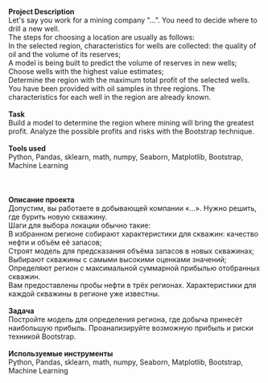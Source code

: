 **Project Description**\
Let's say you work for a mining company "...". You need to decide where to drill a new well.\
The steps for choosing a location are usually as follows:\
In the selected region, characteristics for wells are collected: the quality of oil and the volume of its reserves;\
A model is being built to predict the volume of reserves in new wells;\
Choose wells with the highest value estimates;\
Determine the region with the maximum total profit of the selected wells.\
You have been provided with oil samples in three regions. The characteristics for each well in the region are already known.\
\
**Task**\
Build a model to determine the region where mining will bring the greatest profit. Analyze the possible profits and risks with the Bootstrap technique.\
\
**Tools used**\
Python, Pandas, sklearn, math, numpy, Seaborn, Matplotlib, Bootstrap, Machine Learning\
\
\
\
**Описание проекта**\
Допустим, вы работаете в добывающей компании «...». Нужно решить, где бурить новую скважину. \
Шаги для выбора локации обычно такие:\
В избранном регионе собирают характеристики для скважин: качество нефти и объём её запасов;\
Строят модель для предсказания объёма запасов в новых скважинах;\
Выбирают скважины с самыми высокими оценками значений;\
Определяют регион с максимальной суммарной прибылью отобранных скважин.\
Вам предоставлены пробы нефти в трёх регионах. Характеристики для каждой скважины в регионе уже известны. \
\
**Задача**\
Постройте модель для определения региона, где добыча принесёт наибольшую прибыль. Проанализируйте возможную прибыль и риски техникой Bootstrap.\
\
**Используемые инструменты**\
Python, Pandas, sklearn, math, numpy, Seaborn, Matplotlib, Bootstrap, Machine Learning
